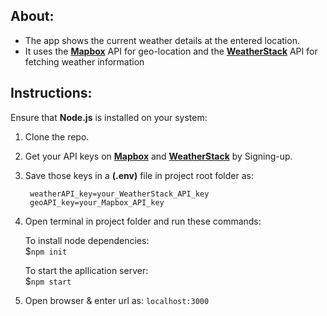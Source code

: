 

## About:
- The app shows the current weather details at the entered location. 
- It uses the **[Mapbox](https://www.mapbox.com/)** API for geo-location and the
**[WeatherStack](https://weatherstack.com/)** API for fetching weather information

## Instructions:
Ensure that **Node.js** is installed on your system:
 1.  Clone the repo.
 2. Get your API keys on **[Mapbox](https://www.mapbox.com/)**  and
     **[WeatherStack](https://weatherstack.com/)**  by Signing-up. 
 3. Save those keys in a  **(.env)** file in project root folder as: 
		 
		 weatherAPI_key=your_WeatherStack_API_key
		 geoAPI_key=your_Mapbox_API_key
		 
 4. Open terminal in project folder and run these commands: 
 
	To install node dependencies:  <br>
	$``npm init``

	To start the apllication server: <br>
	$``npm start``
		
 5. Open browser & enter url as: ``localhost:3000``
